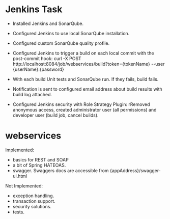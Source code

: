 # Jenkins Task

- Installed Jenkins and SonarQube.
- Configured Jenkins to use local SonarQube installation.
- Configured custom SonarQube quality profile.
- Configured Jenkins to trigger a build on each local commit with the post-commit hook: 
curl -X POST http://localhost:8084/job/webservices/build?token={tokenName} --user {userName}:{password}

- With each build Unit tests and SonarQube run. If they fails, build fails.
- Notification is sent to configured email address about build results with build log attached. 
- Configured Jenkins security with Role Strategy Plugin: rRemoved anonymous access, created administrator user (all permissions) and developer user (build job, cancel builds).

# webservices

Implemented:

- basics for REST and SOAP
- a bit of Spring HATEOAS.
- swagger. Swaggers docs are accessible from {appAddress}/swagger-ui.html


Not Implemented:

- exception handling.
- transaction support.
- security solutions.
- tests.
